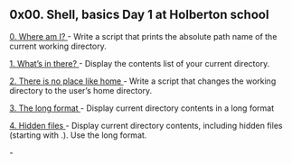 ## 0x00. Shell, basics Day 1 at Holberton school

[0. Where am I? ](./0-current_working_directory) - Write a script that prints the absolute path name of the current working directory.

[1. What’s in there? ](./1-listit) - Display the contents list of your current directory.

[2. There is no place like home ](./2-bring_me_home) - Write a script that changes the working directory to the user’s home directory.

[3. The long format ](./3-listfiles) - Display current directory contents in a long format

[4. Hidden files ](./4-listmorefiles) - Display current directory contents, including hidden files (starting with .). Use the long format.

[]() - 

